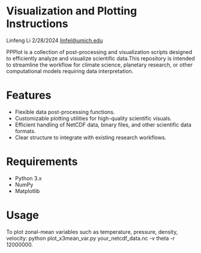 # Visualization and Plotting Instructions
Linfeng Li 2/28/2024
linfel@umich.edu

PPPlot is a collection of post-processing and visualization scripts designed to efficiently analyze and visualize scientific data.This repository is intended to streamline the workflow for climate science, planetary research, or other computational models requiring data interpretation.

# Features

- Flexible data post-processing functions.
- Customizable plotting utilities for high-quality scientific visuals.
- Efficient handling of NetCDF data, binary files, and other scientific data formats.
- Clear structure to integrate with existing research workflows.

# Requirements
- Python 3.x
- NumPy
- Matplotlib

# Usage
To plot zonal-mean variables such as temperature, pressure, density, velocity:
python plot_x3mean_var.py your_netcdf_data.nc -v theta -r 12000000.

